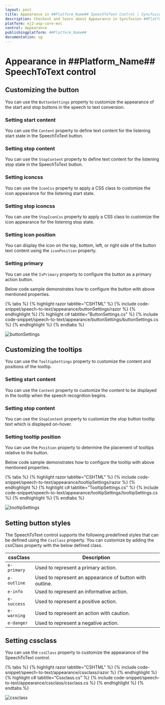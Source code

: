 ```yaml
---
layout: post
title: Appearance in ##Platform_Name## SpeechToText Control | Syncfusion
description: Checkout and learn about Appearance in Syncfusion ##Platform_Name## SpeechToText control of Syncfusion Essential JS 2 and more.
platform: ej2-asp-core-mvc
control: Appearance
publishingplatform: ##Platform_Name##
documentation: ug
---
```


# Appearance in ##Platform_Name## SpeechToText control

## Customizing the button

You can use the `ButtonSettings` property to customize the appearance of the start and stop buttons in the speech to text conversion.

### Setting start content

You can use the `Content` property to define text content for the listening start state in the SpeechToText button.

### Setting stop content

You can use the `StopContent` property to define text content for the listening stop state in the SpeechToText button.

### Setting iconcss

You can use the `IconCss` property to apply a CSS class to customize the icon appearance for the listening start state.

### Setting stop iconcss

You can use the `StopIconCss` property to apply a CSS class to customize the icon appearance for the listening stop state.

### Setting icon position

You can display the icon on the top, bottom, left, or right side of the button text content using the `iconPosition` property.

### Setting primary

You can use the `IsPrimary` property to configure the button as a primary action button.

Below code sample demonstrates how to configure the button with above mentioned properties.

{% tabs %}
{% highlight razor tabtitle="CSHTML" %}
{% include code-snippet/speech-to-text/appearance/buttonSettings/razor %}
{% endhighlight %}
{% highlight c# tabtitle="ButtonSettings.cs" %}
{% include code-snippet/speech-to-text/appearance/buttonSettings/buttonSettings.cs %}
{% endhighlight %}
{% endtabs %}

![buttonSettings](images/buttonSettings.png)

## Customizing the tooltips

You can use the `TooltipSettings` property to customize the content and positions of the tooltip.

### Setting start content

You can use the `Content` property to customize the content to be displayed in the tooltip when the speech recognition begins.

### Setting stop content

You can use the `StopContent` property to customize the stop button tooltip text which is displayed on-hover.

### Setting tooltip position

You can use the `Position` property to determine the placement of tooltips relative to the button.

Below code sample demonstrates how to configure the tooltip with above mentioned properties.

{% tabs %}
{% highlight razor tabtitle="CSHTML" %}
{% include code-snippet/speech-to-text/appearance/tooltipSettings/razor %}
{% endhighlight %}
{% highlight c# tabtitle="TooltipSettings.cs" %}
{% include code-snippet/speech-to-text/appearance/tooltipSettings/tooltipSettings.cs %}
{% endhighlight %}
{% endtabs %}

![tooltipSettings](images/tooltipSettings.png)

## Setting button styles

The SpeechToText control supports the following predefined styles that can be defined using the `CssClass` property. You can customize by adding the cssClass property with the below defined class. 

| cssClass | Description | 
| -------- | -------- | 
| `e-primary` | Used to represent a primary action. | 
| `e-outline` |  Used to represent an appearance of button with outline. | 
| `e-info` |  Used to represent an informative action. | 
| `e-success` | Used to represent a positive action. | 
| `e-warning` | Used to represent an action with caution. | 
| `e-danger` | Used to represent a negative action. |

## Setting cssclass

You can use the `cssClass` property to customize the appearance of the SpeechToText control.

{% tabs %}
{% highlight razor tabtitle="CSHTML" %}
{% include code-snippet/speech-to-text/appearance/cssclass/razor %}
{% endhighlight %}
{% highlight c# tabtitle="Cssclass.cs" %}
{% include code-snippet/speech-to-text/appearance/cssclass/cssclass.cs %}
{% endhighlight %}
{% endtabs %}

![cssclass](images/cssclass.png)
